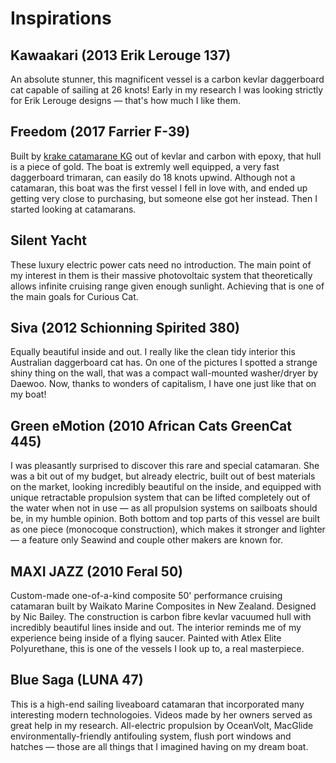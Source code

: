 # Inspirations


## Kawaakari (2013 Erik Lerouge 137)

An absolute stunner, this magnificent vessel is a carbon kevlar daggerboard cat capable of sailing at 26 knots!  Early in my research I was looking strictly for Erik Lerouge designs — that's how much I like them.


## Freedom (2017 Farrier F-39)

Built by [krake catamarane KG](http://www.krake-technology.de) out of kevlar and carbon with epoxy, that hull is a piece of gold.  The boat is extremly well equipped, a very fast daggerboard trimaran, can easily do 18 knots upwind.
Although not a catamaran, this boat was the first vessel I fell in love with, and ended up getting very close to purchasing, but someone else got her instead.  Then I started looking at catamarans.


## Silent Yacht

These luxury electric power cats need no introduction.  The main point of my interest in them is their massive photovoltaic system that theoretically allows infinite cruising range given enough sunlight.  Achieving that is one of the main goals for Curious Cat.


## Siva (2012 Schionning Spirited 380)

Equally beautiful inside and out.  I really like the clean tidy interior this Australian daggerboard cat has.
On one of the pictures I spotted a strange shiny thing on the wall, that was a compact wall-mounted washer/dryer by Daewoo.  Now, thanks to wonders of capitalism, I have one just like that on my boat!


## Green eMotion (2010 African Cats GreenCat 445)

I was pleasantly surprised to discover this rare and special catamaran.  She was a bit out of my budget, but already electric, built out of best materials on the market, looking incredibly beautiful on the inside, and equipped with unique retractable propulsion system that can be lifted completely out of the water when not in use — as all propulsion systems on sailboats should be, in my humble opinion.  Both bottom and top parts of this vessel are built as one piece (monocoque construction), which makes it stronger and lighter — a feature only Seawind and couple other makers are known for.


## MAXI JAZZ (2010 Feral 50)

Custom-made one-of-a-kind composite 50' performance cruising catamaran built by Waikato Marine Composites in New Zealand.
Designed by Nic Bailey.  The construction is carbon fibre kevlar vacuumed hull with incredibly beautiful lines inside and out.  The interior reminds me of my experience being inside of a flying saucer.  Painted with Atlex Elite Polyurethane, this is one of the vessels I look up to, a real masterpiece.


## Blue Saga (LUNA 47)

This is a high-end sailing liveaboard catamaran that incorporated many interesting modern technologoies.  Videos made by her owners served as great help in my research.  All-electric propulsion by OceanVolt, MacGlide environmentally-friendly antifouling system, flush port windows and hatches — those are all things that I imagined having on my dream boat.
